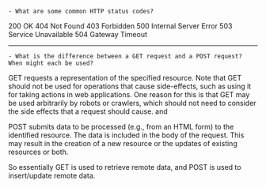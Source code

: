 	- What are some common HTTP status codes?

200 OK
404 Not Found
403 Forbidden
500 Internal Server Error
503 Service Unavailable
504 Gateway Timeout

----------------

	- What is the difference between a GET request and a POST request? When might each be used?

GET requests a representation of the specified resource. Note that GET should not be used for operations that cause side-effects, such as using it for taking actions in web applications. One reason for this is that GET may be used arbitrarily by robots or crawlers, which should not need to consider the side effects that a request should cause.
and

POST submits data to be processed (e.g., from an HTML form) to the identified resource. The data is included in the body of the request. This may result in the creation of a new resource or the updates of existing resources or both.

So essentially GET is used to retrieve remote data, and POST is used to insert/update remote data.